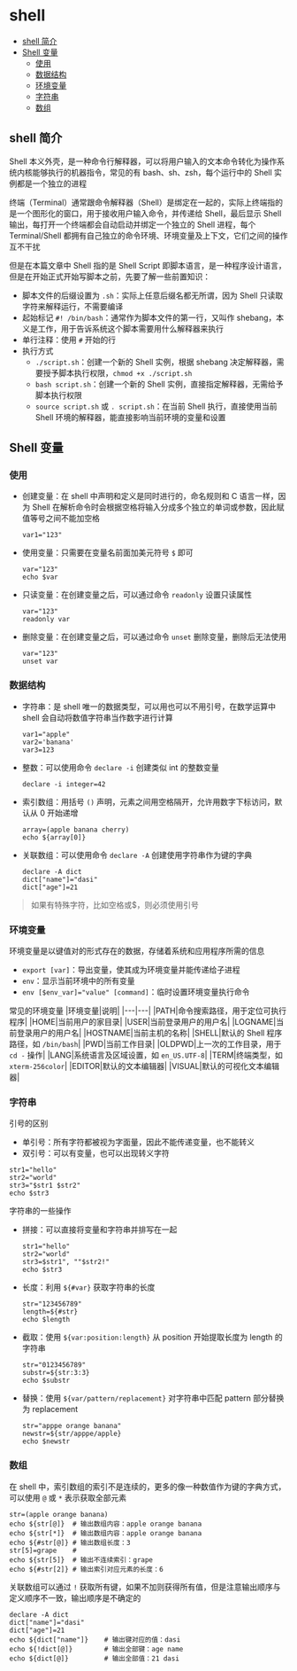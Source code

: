 # shell



   * [shell 简介](#shell-简介)
   * [Shell 变量](#shell-变量)
      * [使用](#使用)
      * [数据结构](#数据结构)
      * [环境变量](#环境变量)
      * [字符串](#字符串)
      * [数组](#数组)



## shell 简介

Shell 本义外壳，是一种命令行解释器，可以将用户输入的文本命令转化为操作系统内核能够执行的机器指令，常见的有 bash、sh、zsh，每个运行中的 Shell 实例都是一个独立的进程

终端（Terminal）通常跟命令解释器（Shell）是绑定在一起的，实际上终端指的是一个图形化的窗口，用于接收用户输入命令，并传递给 Shell，最后显示 Shell 输出，每打开一个终端都会自动启动并绑定一个独立的 Shell 进程，每个 Terminal/Shell 都拥有自己独立的命令环境、环境变量及上下文，它们之间的操作互不干扰

但是在本篇文章中 Shell 指的是 Shell Script 即脚本语言，是一种程序设计语言，但是在开始正式开始写脚本之前，先要了解一些前置知识：
- 脚本文件的后缀设置为 `.sh`：实际上任意后缀名都无所谓，因为 Shell 只读取字符来解释运行，不需要编译
- 起始标记 `#! /bin/bash`：通常作为脚本文件的第一行，又叫作 shebang，本义是工作，用于告诉系统这个脚本需要用什么解释器来执行
- 单行注释：使用 `#` 开始的行
- 执行方式
  - `./script.sh`：创建一个新的 Shell 实例，根据 shebang 决定解释器，需要授予脚本执行权限，`chmod +x ./script.sh`
  - `bash script.sh`：创建一个新的 Shell 实例，直接指定解释器，无需给予脚本执行权限
  - `source script.sh` 或 `. script.sh`：在当前 Shell 执行，直接使用当前 Shell 环境的解释器，能直接影响当前环境的变量和设置



## Shell 变量

### 使用

- 创建变量：在 shell 中声明和定义是同时进行的，命名规则和 C 语言一样，因为 Shell 在解析命令时会根据空格将输入分成多个独立的单词或参数，因此赋值等号之间不能加空格
    ```shell
    var1="123"
    ```
- 使用变量：只需要在变量名前面加美元符号 `$` 即可
    ```shell
    var="123"
    echo $var
    ```
- 只读变量：在创建变量之后，可以通过命令 `readonly` 设置只读属性
    ```shell
    var="123"
    readonly var
    ```
- 删除变量：在创建变量之后，可以通过命令 `unset` 删除变量，删除后无法使用
    ```shell
    var="123"
    unset var
    ```

### 数据结构

- 字符串：是 shell 唯一的数据类型，可以用也可以不用引号，在数学运算中 shell 会自动将数值字符串当作数字进行计算
    ```shell
    var1="apple"
    var2='banana'
    var3=123
    ```
- 整数：可以使用命令 `declare -i` 创建类似 int 的整数变量
    ```shell
    declare -i integer=42
    ```
- 索引数组：用括号 `()` 声明，元素之间用空格隔开，允许用数字下标访问，默认从 0 开始递增
    ```shell
    array=(apple banana cherry)
    echo ${array[0]}
    ```
- 关联数组：可以使用命令 `declare -A` 创建使用字符串作为键的字典
    ```shell
    declare -A dict
    dict["name"]="dasi"
    dict["age"]=21
    ```

> 如果有特殊字符，比如空格或$，则必须使用引号

### 环境变量

环境变量是以键值对的形式存在的数据，存储着系统和应用程序所需的信息
- `export [var]`：导出变量，使其成为环境变量并能传递给子进程
- `env`：显示当前环境中的所有变量
- `env [$env_var]="value" [command]`：临时设置环境变量执行命令

常见的环境变量
|环境变量|说明|
|---|---|
|PATH|命令搜索路径，用于定位可执行程序|
|HOME|当前用户的家目录|
|USER|当前登录用户的用户名|
|LOGNAME|当前登录用户的用户名|
|HOSTNAME|当前主机的名称|
|SHELL|默认的 Shell 程序路径，如 `/bin/bash`|
|PWD|当前工作目录|
|OLDPWD|上一次的工作目录，用于 `cd -` 操作|
|LANG|系统语言及区域设置，如 `en_US.UTF-8`|
|TERM|终端类型，如 `xterm-256color`|
|EDITOR|默认的文本编辑器|
|VISUAL|默认的可视化文本编辑器|

### 字符串

引号的区别
- 单引号：所有字符都被视为字面量，因此不能传递变量，也不能转义
- 双引号：可以有变量，也可以出现转义字符
```shell
str1="hello"
str2="world"
str3="$str1 $str2"
echo $str3
```

字符串的一些操作
- 拼接：可以直接将变量和字符串并排写在一起
    ```shell
    str1="hello"
    str2="world"
    str3=$str1", ""$str2!"
    echo $str3
    ```
- 长度：利用 `${#var}` 获取字符串的长度
    ```shell
    str="123456789"
    length=${#str}
    echo $length
    ```
- 截取：使用 `${var:position:length}` 从 position 开始提取长度为 length 的字符串
    ```shell
    str="0123456789"
    substr=${str:3:3}
    echo $substr
    ```
- 替换：使用 `${var/pattern/replacement}` 对字符串中匹配 pattern 部分替换为 replacement
    ```shell
    str="apppe orange banana"
    newstr=${str/apppe/apple}
    echo $newstr
    ```

### 数组

在 shell 中，索引数组的索引不是连续的，更多的像一种数值作为键的字典方式，可以使用 `@` 或 `*` 表示获取全部元素
```shell
str=(apple orange banana)
echo ${str[@]}  # 输出数组内容：apple orange banana
echo ${str[*]}  # 输出数组内容：apple orange banana
echo ${#str[@]} # 输出数组长度：3
str[5]=grape    # 
echo ${str[5]}  # 输出不连续索引：grape
echo ${#str[2]} # 输出索引对应元素的长度：6
```

关联数组可以通过 `!` 获取所有键，如果不加则获得所有值，但是注意输出顺序与定义顺序不一致，输出顺序是不确定的
```shell
declare -A dict
dict["name"]="dasi"
dict["age"]=21
echo ${dict["name"]}    # 输出键对应的值：dasi  
echo ${!dict[@]}        # 输出全部键：age name
echo ${dict[@]}         # 输出全部值：21 dasi
```
